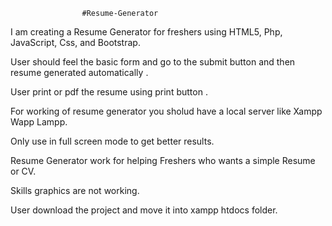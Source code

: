                     #Resume-Generator

I am creating a Resume Generator for freshers using HTML5, Php, JavaScript, Css, and Bootstrap. 

User should feel the basic form and go to the submit button and then resume generated automatically . 

User print or pdf the resume using print button .

For working of resume generator you sholud have a local server like Xampp Wapp Lampp.

Only use in full screen mode to get better results.

Resume Generator work for helping Freshers who wants a simple Resume or CV.

Skills graphics are not working.

User download the project and move it into xampp 
htdocs folder.
